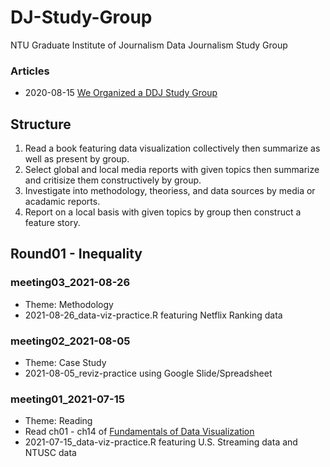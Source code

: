 # DJ-Study-Group
NTU Graduate Institute of Journalism Data Journalism Study Group

### Articles
* 2020-08-15 [We Organized a DDJ Study Group](https://medium.com/ddj-study-group/initiate-data-driven-journalism-study-group-5a1513ad8f1c)

## Structure
1. Read a book featuring data visualization collectively then summarize as well as present by group.
2. Select global and local media reports with given topics then summarize and critisize them constructively by group.
3. Investigate into methodology, theoriess, and data sources by media or acadamic reports.
4. Report on a local basis with given topics by group then construct a feature story.

## Round01 - Inequality

### meeting03_2021-08-26
* Theme: Methodology
* 2021-08-26_data-viz-practice.R featuring Netflix Ranking data

### meeting02_2021-08-05
* Theme: Case Study
* 2021-08-05_reviz-practice using Google Slide/Spreadsheet

### meeting01_2021-07-15
* Theme: Reading
* Read ch01 - ch14 of [Fundamentals of Data Visualization](https://clauswilke.com/dataviz/)
* 2021-07-15_data-viz-practice.R featuring U.S. Streaming data and NTUSC data

